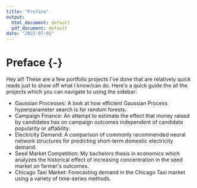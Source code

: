 ```yaml
---
title: "Preface"
output:
  html_document: default
  pdf_document: default
date: "2023-07-01"
---
```


# Preface {-}

Hey all! These are a few portfolio projects I've done that are relatively quick reads just to show off what I know/can do. Here's a quick guide the all the projects which you can navigate to using the sidebar:

* Gaussian Processes: A look at how efficient Gaussian Process hyperparameter search is for random forests.  
* Campaign Finance: An attempt to estimate the effect that money raised by candidates has on campaign outcomes independent of candidate popularity or affability. 
* Electricity Demand: A comparison of commonly recommended neural network structures for predicting short-term domestic electricity demand. 
* Seed Market Competition: My bachelors thesis in economics which analyzes the historical effect of increasing concentration in the seed market on farmer's outcomes. 
* Chicago Taxi Market: Forecasting demand in the Chicago Taxi market using a variety of time-series methods. 
